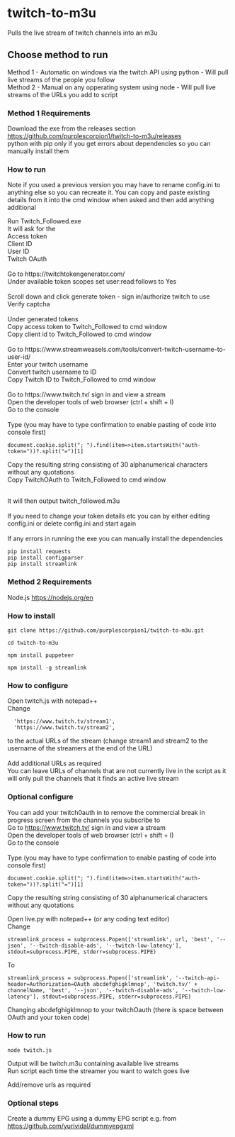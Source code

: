 # twitch-to-m3u
Pulls the live stream of twitch channels into an m3u

## Choose method to run
Method 1 - Automatic on windows via the twitch API using python - Will pull live streams of the people you follow <br>
Method 2 - Manual on any opperating system using node - Will pull live streams of the URLs you add to script

### Method 1 Requirements
Download the exe from the releases section https://github.com/purplescorpion1/twitch-to-m3u/releases <br>
python with pip only if you get errors about dependencies so you can manually install them

### How to run
Note if you used a previous version you may have to rename config.ini to anything else so you can recreate it. You can copy and paste existing details from it into the cmd window when asked and then add anything additional <br>

<p> Run Twitch_Followed.exe <br>
It will ask for the <br> 
Access token <br>
Client ID <br>
User ID <br>
Twitch OAuth <br>
 <br>
Go to https://twitchtokengenerator.com/  <br>
Under available token scopes set user:read:follows to Yes  <br>
 <br>
Scroll down and click generate token - sign in/authorize twitch to use  <br>
Verify captcha  <br>
 <br>
Under generated tokens  <br> 
Copy access token to Twitch_Followed to cmd window  <br>
Copy client id to Twitch_Followed to cmd window  <br>
 <br>
Go to https://www.streamweasels.com/tools/convert-twitch-username-to-user-id/  <br>
Enter your twitch username  <br>
Convert twitch username to ID  <br>
Copy Twitch ID to Twitch_Followed to cmd window  <br>
 <br>
Go to https://www.twitch.tv/ sign in and view a stream <br>
Open the developer tools of web browser (ctrl + shift + I) <br>
Go to the console <br>
 <br>
Type (you may have to type confirmation to enable pasting of code into console first)  <br>
 
```
document.cookie.split("; ").find(item=>item.startsWith("auth-token="))?.split("=")[1]
```

Copy the resulting string consisting of 30 alphanumerical characters without any quotations <br>
Copy TwitchOAuth to Twitch_Followed to cmd window <br>
 <br>

It will then output twitch_followed.m3u
 <br>
<br>
If you need to change your token details etc you can by either editing config.ini or delete config.ini and start again <br>
<br>
If any errors in running the exe you can manually install the dependencies 
```
pip install requests
pip install configparser
pip install streamlink 
```

### Method 2 Requirements
Node.js https://nodejs.org/en

### How to install
``` 
git clone https://github.com/purplescorpion1/twitch-to-m3u.git
```
<p></p>

```
cd twitch-to-m3u
```
<p></p>

```
npm install puppeteer
```
<p></p>

```
npm install -g streamlink
```

### How to configure
Open twitch.js with notepad++ <br>
Change
```
  'https://www.twitch.tv/stream1',
  'https://www.twitch.tv/stream2',
```
to the actual URLs of the stream (change stream1 and stream2 to the username of the streamers at the end of the URL) <br>
<br>
Add additional URLs as required <br>
You can leave URLs of channels that are not currently live in the script as it will only pull the channels that it finds an active live stream

### Optional configure
You can add your twitch0auth in to remove the commercial break in progress screen from the channels you subscribe to <br>
Go to https://www.twitch.tv/ sign in and view a stream <br>
Open the developer tools of web browser (ctrl + shift + I) <br>
Go to the console <br>
 <br>
Type (you may have to type confirmation to enable pasting of code into console first)  <br>

```
document.cookie.split("; ").find(item=>item.startsWith("auth-token="))?.split("=")[1]
```

Copy the resulting string consisting of 30 alphanumerical characters without any quotations <br>

Open live.py with notepad++ (or any coding text editor) <br>
Change
```
streamlink_process = subprocess.Popen(['streamlink', url, 'best', '--json', '--twitch-disable-ads', '--twitch-low-latency'], stdout=subprocess.PIPE, stderr=subprocess.PIPE)
```
To 
```
streamlink_process = subprocess.Popen(['streamlink', '--twitch-api-header=Authorization=OAuth abcdefghigklmnop', 'twitch.tv/' + channelName, 'best', '--json', '--twitch-disable-ads', '--twitch-low-latency'], stdout=subprocess.PIPE, stderr=subprocess.PIPE)
```
Changing abcdefghigklmnop to your twitchOauth (there is space between OAuth and your token code) 

### How to run
```
node twitch.js
```
Output will be twitch.m3u containing available live streams <br>
Run script each time the streamer you want to watch goes live


Add/remove urls as required

### Optional steps
Create a dummy EPG using a dummy EPG script e.g. from https://github.com/yurividal/dummyepgxml
